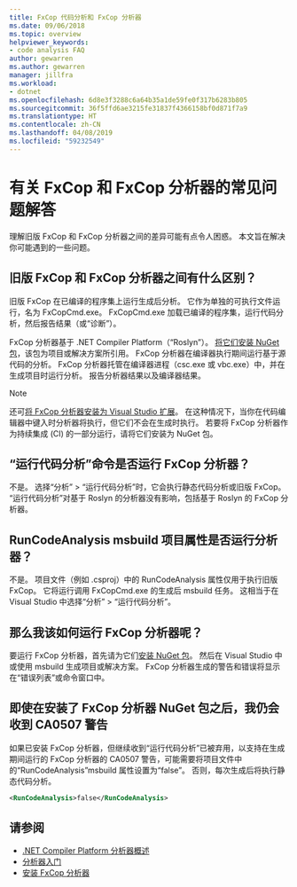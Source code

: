 ```yaml
---
title: FxCop 代码分析和 FxCop 分析器
ms.date: 09/06/2018
ms.topic: overview
helpviewer_keywords:
- code analysis FAQ
author: gewarren
ms.author: gewarren
manager: jillfra
ms.workload:
- dotnet
ms.openlocfilehash: 6d8e3f3288c6a64b35a1de59fe0f317b6283b805
ms.sourcegitcommit: 36f5ffd6ae3215fe31837f4366158bf0d871f7a9
ms.translationtype: HT
ms.contentlocale: zh-CN
ms.lasthandoff: 04/08/2019
ms.locfileid: "59232549"
---
```

# <a name="frequently-asked-questions-about-fxcop-and-fxcop-analyzers"></a>有关 FxCop 和 FxCop 分析器的常见问题解答

理解旧版 FxCop 和 FxCop 分析器之间的差异可能有点令人困惑。 本文旨在解决你可能遇到的一些问题。

## <a name="whats-the-difference-between-legacy-fxcop-and-fxcop-analyzers"></a>旧版 FxCop 和 FxCop 分析器之间有什么区别？

旧版 FxCop 在已编译的程序集上运行生成后分析。 它作为单独的可执行文件运行，名为 FxCopCmd.exe。 FxCopCmd.exe 加载已编译的程序集，运行代码分析，然后报告结果（或“诊断”）。

FxCop 分析器基于 .NET Compiler Platform（“Roslyn”）。 [将它们安装 NuGet 包](install-fxcop-analyzers.md#to-install-fxcop-analyzers-as-a-nuget-package)，该包为项目或解决方案所引用。 FxCop 分析器在编译器执行期间运行基于源代码的分析。 FxCop 分析器托管在编译器进程（csc.exe 或 vbc.exe）中，并在生成项目时运行分析。 报告分析器结果以及编译器结果。

> [!NOTE]
> 还可[将 FxCop 分析器安装为 Visual Studio 扩展](install-fxcop-analyzers.md#to-install-fxcop-analyzers-as-a-vsix)。 在这种情况下，当你在代码编辑器中键入时分析器将执行，但它们不会在生成时执行。 若要将 FxCop 分析器作为持续集成 (CI) 的一部分运行，请将它们安装为 NuGet 包。

## <a name="does-the-run-code-analysis-command-run-fxcop-analyzers"></a>“运行代码分析”命令是否运行 FxCop 分析器？

不是。 选择“分析” > “运行代码分析”时，它会执行静态代码分析或旧版 FxCop。 “运行代码分析”对基于 Roslyn 的分析器没有影响，包括基于 Roslyn 的 FxCop 分析器。

## <a name="does-the-runcodeanalysis-msbuild-project-property-run-analyzers"></a>RunCodeAnalysis msbuild 项目属性是否运行分析器？

不是。 项目文件（例如 .csproj）中的 RunCodeAnalysis 属性仅用于执行旧版 FxCop。 它将运行调用 FxCopCmd.exe 的生成后 msbuild 任务。 这相当于在 Visual Studio 中选择“分析” > “运行代码分析”。

## <a name="so-how-do-i-run-fxcop-analyzers-then"></a>那么我该如何运行 FxCop 分析器呢？

要运行 FxCop 分析器，首先请为它们[安装 NuGet 包](install-fxcop-analyzers.md)。 然后在 Visual Studio 中或使用 msbuild 生成项目或解决方案。 FxCop 分析器生成的警告和错误将显示在“错误列表”或命令窗口中。

## <a name="i-get-warning-ca0507-even-after-ive-installed-the-fxcop-analyzers-nuget-package"></a>即使在安装了 FxCop 分析器 NuGet 包之后，我仍会收到 CA0507 警告

如果已安装 FxCop 分析器，但继续收到“运行代码分析”已被弃用，以支持在生成期间运行的 FxCop 分析器的 CA0507 警告，可能需要将项目文件中的“RunCodeAnalysis”msbuild 属性设置为“false”。 否则，每次生成后将执行静态代码分析。

```xml
<RunCodeAnalysis>false</RunCodeAnalysis>
```

## <a name="see-also"></a>请参阅

- [.NET Compiler Platform 分析器概述](roslyn-analyzers-overview.md)
- [分析器入门](fxcop-analyzers.yml)
- [安装 FxCop 分析器](install-fxcop-analyzers.md)

